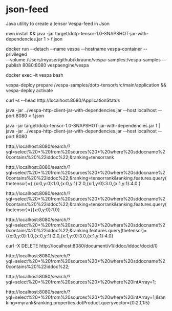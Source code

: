 # json-feed
Java utility to create a tensor Vespa-feed in Json

mvn install && java -jar target/dotp-tensor-1.0-SNAPSHOT-jar-with-dependencies.jar 1 > f.json

docker run --detach --name vespa --hostname vespa-container --privileged \
  --volume /Users/myuser/github/kkraune/vespa-samples:/vespa-samples --publish 8080:8080 vespaengine/vespa

docker exec -it vespa bash

vespa-deploy prepare /vespa-samples/dotp-tensor/src/main/application && vespa-deploy activate

curl -s --head http://localhost:8080/ApplicationStatus

java -jar ../vespa-http-client-jar-with-dependencies.jar --host localhost --port 8080 < f.json

java -jar target/dotp-tensor-1.0-SNAPSHOT-jar-with-dependencies.jar 1 | \
  java -jar ../vespa-http-client-jar-with-dependencies.jar --host localhost --port 8080

http://localhost:8080/search/?yql=select%20*%20from%20sources%20*%20where%20sddocname%20contains%20%22iddoc%22;&ranking=tensorrank

http://localhost:8080/search/?yql=select%20*%20from%20sources%20*%20where%20sddocname%20contains%20%22iddoc%22;&ranking=tensorrank&ranking.features.query(thetensor)={ {x:0,y:0}:1.0,{x:0,y:1}:2.0,{x:1,y:0}:3.0,{x:1,y:1}:4.0 }

http://localhost:8080/search/?yql=select%20*%20from%20sources%20*%20where%20sddocname%20contains%20%22iddoc%22;&ranking=tensorrank&ranking.features.query(thetensor)={{x:0,y:0}:1.0}

http://localhost:8080/search/?yql=select%20*%20from%20sources%20*%20where%20sddocname%20contains%20%22iddoc%22;&ranking.features.query(thetensor)={{x:0,y:0}:1.0,{x:0,y:1}:2.0,{x:1,y:0}:3.0,{x:1,y:1}:4.0}

curl -X DELETE http://localhost:8080/document/v1/iddoc/iddoc/docid/0

http://localhost:8080/search/?yql=select%20*%20from%20sources%20*%20where%20sddocname%20contains%20%22iddoc%22;

http://localhost:8080/search/?yql=select%20*%20from%20sources%20*%20where%20intArray=1;

http://localhost:8080/search/?yql=select%20*%20from%20sources%20*%20where%20intArray=1;&ranking=myrank&ranking.properties.dotProduct.queryvector={0:2.1,1:5}
